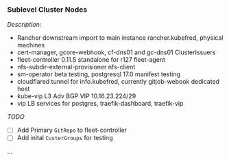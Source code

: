 ### Sublevel Cluster Nodes
 
_Description:_
 * Rancher downstream import to main instance rancher.kubefred, physical machines
 * cert-manager, gcore-webhook, cf-dns01 and gc-dns01 ClusterIssuers 
 * fleet-controller 0.11.5 standalone for r127 fleet-agent
 * nfs-subdir-external-provisioner nfs-client 
 * sm-operator beta testing, postgresql 17.0 manifest testing
 * cloudflared tunnel for info.kubefred, currently gitjob-webook dedicated host
 * kube-vip L3 Adv BGP VIP 10.16.23.224/29
 * vip LB services for postgres, traefik-dashboard, traefik-vip

_TODO_
- [ ] Add Primary `GitRepo` to fleet-controller
- [ ] Add inital `CusterGroups` for testing

...
